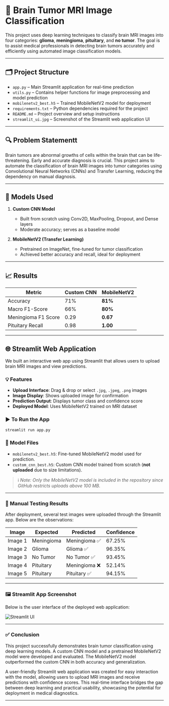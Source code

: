 # 🧠 Brain Tumor MRI Image Classification

This project uses deep learning techniques to classify brain MRI images into four categories: **glioma**, **meningioma**, **pituitary**, and **no tumor**. The goal is to assist medical professionals in detecting brain tumors accurately and efficiently using automated image classification models.

---

## 🗂️ Project Structure

- `app.py` – Main Streamlit application for real-time prediction
- `utils.py` – Contains helper functions for image preprocessing and model prediction
- `mobilenetv2_best.h5` – Trained MobileNetV2 model for deployment
- `requirements.txt` – Python dependencies required for the project
- `README.md` – Project overview and setup instructions
- `streamlit_ui.jpg` – Screenshot of the Streamlit web application UI

---

## 🔍 Problem Statementt

Brain tumors are abnormal growths of cells within the brain that can be life-threatening. Early and accurate diagnosis is crucial. This project aims to automate the classification of brain MRI images into tumor categories using Convolutional Neural Networks (CNNs) and Transfer Learning, reducing the dependency on manual diagnosis.

---

## 🧪 Models Used

1. **Custom CNN Model**
   - Built from scratch using Conv2D, MaxPooling, Dropout, and Dense layers
   - Moderate accuracy; serves as a baseline model

2. **MobileNetV2 (Transfer Learning)**
   - Pretrained on ImageNet, fine-tuned for tumor classification
   - Achieved better accuracy and recall, ideal for deployment

---

## 📈 Results

| Metric               | Custom CNN | MobileNetV2 |
|----------------------|------------|-------------|
| Accuracy             | 71%        | **81%**     |
| Macro F1-Score       | 66%        | **80%**     |
| Meningioma F1 Score  | 0.29       | **0.67**    |
| Pituitary Recall     | 0.98       | **1.00**    |

---

## 🌐 Streamlit Web Application

We built an interactive web app using Streamlit that allows users to upload brain MRI images and view predictions.

### 💡 Features

- **Upload Interface**: Drag & drop or select `.jpg`, `.jpeg`, `.png` images
- **Image Display**: Shows uploaded image for confirmation
- **Prediction Output**: Displays tumor class and confidence score
- **Deployed Model**: Uses MobileNetV2 trained on MRI dataset

### ▶️ To Run the App

```bash
streamlit run app.py
```



### 📂 Model Files

- `mobilenetv2_best.h5`: Fine-tuned MobileNetV2 model used for prediction.
- `custom_cnn_best.h5`: Custom CNN model trained from scratch (**not uploaded** due to size limitations).

> ℹ️ *Note: Only the MobileNetV2 model is included in the repository since GitHub restricts uploads above 100 MB.*

---

### 🧪 Manual Testing Results

After deployment, several test images were uploaded through the Streamlit app. Below are the observations:

| **Image** | **Expected** | **Predicted** | **Confidence** |
|----------|--------------|----------------|----------------|
| Image 1  | Meningioma   | Meningioma ✅   | 67.25%         |
| Image 2  | Glioma       | Glioma ✅       | 96.35%         |
| Image 3  | No Tumor     | No Tumor ✅     | 93.45%         |
| Image 4  | Pituitary    | Meningioma ❌   | 52.14%         |
| Image 5  | Pituitary    | Pituitary ✅    | 94.15%         |

---

### 🖼️ Streamlit App Screenshot

Below is the user interface of the deployed web application:

![Streamlit UI](https://drive.google.com/uc?id=1IzG0kXP8xaLyH5PSsNLImRxGuuY-ty_p)

---

### ✅ Conclusion

This project successfully demonstrates brain tumor classification using deep learning models. A custom CNN model and a pretrained MobileNetV2 model were developed and evaluated. The MobileNetV2 model outperformed the custom CNN in both accuracy and generalization.

A user-friendly Streamlit web application was created for easy interaction with the model, allowing users to upload MRI images and receive predictions with confidence scores. This real-time interface bridges the gap between deep learning and practical usability, showcasing the potential for deployment in medical diagnostics.

---
